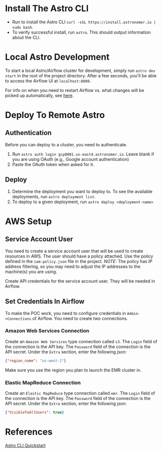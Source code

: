 # Install The Astro CLI
* Run to install the Astro CLI `curl -sSL https://install.astronomer.io | sudo bash`.
* To verify successful install, run `astro`. This should output information about the CLI.
 

# Local Astro Development
To start a local Astro/Airflow cluster for development, simply run `astro dev start` in the root of the project directory. After a few seconds, you'll be able to access the Airflow UI at `localhost:8080`.

For info on when you need to restart Airflow vs. what changes will be picked up automatically, see [here](https://www.astronomer.io/docs/cli-quickstart/#code-changes).

# Deploy To Remote Astro
## Authentication
Before you can deploy to a cluster, you need to authenticate.
1. Run `astro auth login gcp0001.us-east4.astronomer.io`. Leave blank if you are using OAuth (e.g., Google account authentication)
1. Paste the OAuth token when asked for it.

## Deploy
1. Determine the deployment you want to deploy to. To see the available deployments, run `astro deployment list`.
1. To deploy to a given deployment, run `astro deploy <deployment-name>`

# AWS Setup

## Service Account User
You need to create a service account user that will be used to create resources in AWS. The user should have a policy attached. Use the policy defined in the `iam-policy.json` file in the project. *NOTE:* The policy has IP address filtering, so you may need to adjust the IP addresses to the machine(s) you are using.

Create API credentials for the service account user. They will be needed in Airflow.

## Set Credentials In Airflow
To make the POC work, you need to configure credentials in `Admin->Connections` of Airflow. You need to create two connections.

### Amazon Web Services Connection
Create an `Amazon Web Services` type connection called `s3`. The `Login` field of the connection is the API key. The `Password` field of the connection is the API secret. Under the `Extra` section, enter the following json:
```json
{"region_name": "us-west-2"}
```
Make sure you use the region you plan to launch the EMR cluster in. 

### Elastic MapReduce Connection
Create an `Elastic MapReduce` type connection called `emr`. The `Login` field of the connection is the API key. The `Password` field of the connection is the API secret. Under the `Extra` section, enter the following json:
```json
{"VisibleToAllUsers": true}
```

# References
[Astro CLI Quickstart](https://www.astronomer.io/docs/cli-quickstart/)